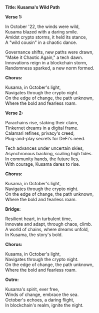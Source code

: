 **Title: Kusama's Wild Path**

**Verse 1:**

In October '22, the winds were wild,\
Kusama blazed with a daring smile.\
Amidst crypto storms, it held its stance,\
A "wild cousin" in a chaotic dance.

Governance shifts, new paths were drawn,\
"Make it Chaotic Again," a tech dawn.\
Innovations reign in a blockchain storm,\
Randomness sparked, a new norm formed.

**Chorus:**

Kusama, in October's light,\
Navigates through the crypto night.\
On the edge of change, the path unknown,\
Where the bold and fearless roam.

**Verse 2:**

Parachains rise, staking their claim,\
Tinkernet dreams in a digital frame.\
Calamari refines, privacy's creed,\
Plug-and-play secrets for DeFi's need.

Tech advances under uncertain skies,\
Asynchronous backing, scaling high tides.\
In community hands, the future lies,\
With courage, Kusama dares to rise.

**Chorus:**

Kusama, in October's light,\
Navigates through the crypto night.\
On the edge of change, the path unknown,\
Where the bold and fearless roam.

**Bridge:**

Resilient heart, in turbulent time,\
Innovate and adapt, through chaos, climb.\
A world of chains, where dreams unfold,\
In Kusama, the story's bold.

**Chorus:**

Kusama, in October's light,\
Navigates through the crypto night.\
On the edge of change, the path unknown,\
Where the bold and fearless roam.

**Outro:**

Kusama's spirit, ever free,\
Winds of change, embrace the sea.\
October's echoes, a daring flight,\
In blockchain's realm, ignite the night.
